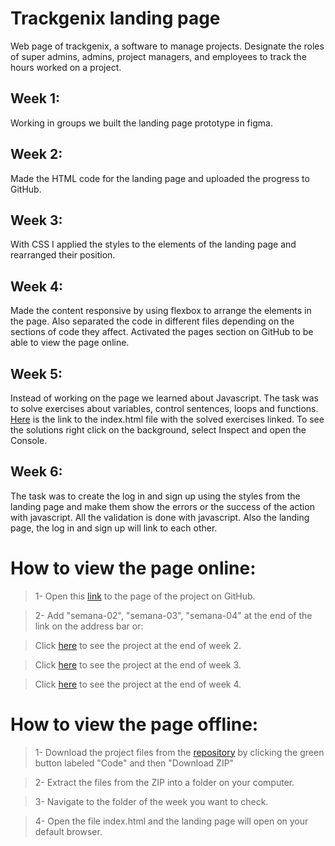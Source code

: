# Trackgenix landing page

Web page of trackgenix, a software to manage projects.
Designate the roles of super admins, admins, project managers, and employees to track the hours worked on a project.

## Week 1:
Working in groups we built the landing page prototype in figma.

## Week 2:
Made the HTML code for the landing page and uploaded the progress to GitHub.

## Week 3:
With CSS I applied the styles to the elements of the landing page and rearranged their position.

## Week 4:
Made the content responsive by using flexbox to arrange the elements in the page. Also separated the code in different files depending on the sections of code they affect.
Activated the pages section on GitHub to be able to view the page online.

## Week 5:
Instead of working on the page we learned about Javascript. The task was to solve exercises about variables, control sentences, loops and functions. 
[Here](https://johsua30.github.io/BaSP-M2022-Etapa-1/semana-05/) is the link to the index.html file with the solved exercises linked. To see the solutions right click on the background, select Inspect and open the Console.

## Week 6:
The task was to create the log in and sign up using the styles from the landing page and make them show the errors or the success of the action with javascript. All the validation is done with javascript. Also the landing page, the log in and sign up will link to each other.

# How to view the page online:

>1- Open this [link](https://johsua30.github.io/BaSP-M2022-Etapa-1/) to the page of the project on GitHub.

>2- Add "semana-02", "semana-03", "semana-04" at the end of the link on the address bar or:

>Click [here](https://johsua30.github.io/BaSP-M2022-Etapa-1/semana-02/) to see the project at the end of week 2.

>Click [here](https://johsua30.github.io/BaSP-M2022-Etapa-1/semana-03/) to see the project at the end of week 3.

>Click [here](https://johsua30.github.io/BaSP-M2022-Etapa-1/semana-04/) to see the project at the end of week 4.

# How to view the page offline:

>1- Download the project files from the [repository](https://github.com/Johsua30/BaSP-M2022-Etapa-1/) by clicking the green button labeled "Code" and then "Download ZIP"

>2- Extract the files from the ZIP into a folder on your computer.

>3- Navigate to the folder of the week you want to check.

>4- Open the file index.html and the landing page will open on your default browser.